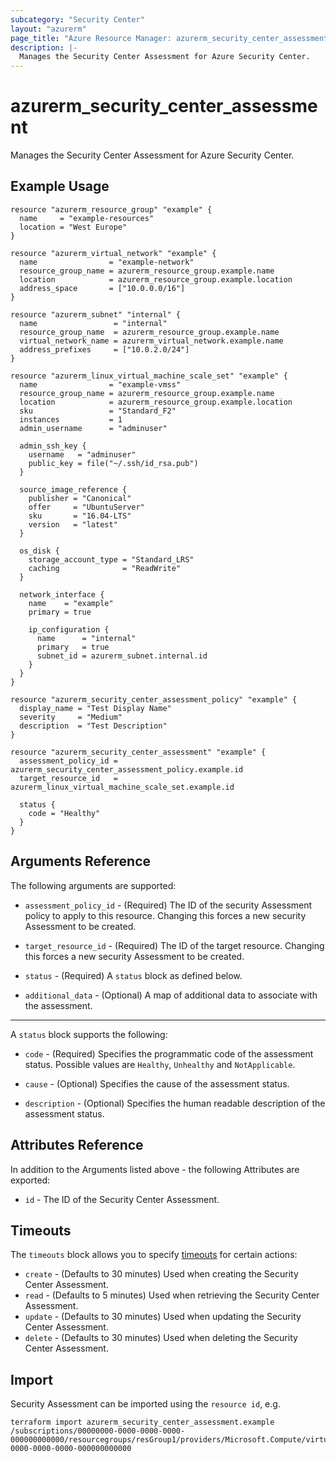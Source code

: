 ```yaml
---
subcategory: "Security Center"
layout: "azurerm"
page_title: "Azure Resource Manager: azurerm_security_center_assessment"
description: |-
  Manages the Security Center Assessment for Azure Security Center.
---
```


# azurerm_security_center_assessment

Manages the Security Center Assessment for Azure Security Center.

## Example Usage

```hcl
resource "azurerm_resource_group" "example" {
  name     = "example-resources"
  location = "West Europe"
}

resource "azurerm_virtual_network" "example" {
  name                = "example-network"
  resource_group_name = azurerm_resource_group.example.name
  location            = azurerm_resource_group.example.location
  address_space       = ["10.0.0.0/16"]
}

resource "azurerm_subnet" "internal" {
  name                 = "internal"
  resource_group_name  = azurerm_resource_group.example.name
  virtual_network_name = azurerm_virtual_network.example.name
  address_prefixes     = ["10.0.2.0/24"]
}

resource "azurerm_linux_virtual_machine_scale_set" "example" {
  name                = "example-vmss"
  resource_group_name = azurerm_resource_group.example.name
  location            = azurerm_resource_group.example.location
  sku                 = "Standard_F2"
  instances           = 1
  admin_username      = "adminuser"

  admin_ssh_key {
    username   = "adminuser"
    public_key = file("~/.ssh/id_rsa.pub")
  }

  source_image_reference {
    publisher = "Canonical"
    offer     = "UbuntuServer"
    sku       = "16.04-LTS"
    version   = "latest"
  }

  os_disk {
    storage_account_type = "Standard_LRS"
    caching              = "ReadWrite"
  }

  network_interface {
    name    = "example"
    primary = true

    ip_configuration {
      name      = "internal"
      primary   = true
      subnet_id = azurerm_subnet.internal.id
    }
  }
}

resource "azurerm_security_center_assessment_policy" "example" {
  display_name = "Test Display Name"
  severity     = "Medium"
  description  = "Test Description"
}

resource "azurerm_security_center_assessment" "example" {
  assessment_policy_id = azurerm_security_center_assessment_policy.example.id
  target_resource_id   = azurerm_linux_virtual_machine_scale_set.example.id

  status {
    code = "Healthy"
  }
}
```

## Arguments Reference

The following arguments are supported:

* `assessment_policy_id` - (Required) The ID of the security Assessment policy to apply to this resource. Changing this forces a new security Assessment to be created.

* `target_resource_id` - (Required) The ID of the target resource. Changing this forces a new security Assessment to be created.

* `status` - (Required) A `status` block as defined below.

* `additional_data` - (Optional) A map of additional data to associate with the assessment.

---

A `status` block supports the following:

* `code` - (Required) Specifies the programmatic code of the assessment status. Possible values are `Healthy`, `Unhealthy` and `NotApplicable`.

* `cause` - (Optional) Specifies the cause of the assessment status.

* `description` - (Optional) Specifies the human readable description of the assessment status.

## Attributes Reference

In addition to the Arguments listed above - the following Attributes are exported: 

* `id` - The ID of the Security Center Assessment.

## Timeouts

The `timeouts` block allows you to specify [timeouts](https://www.terraform.io/language/resources/syntax#operation-timeouts) for certain actions:

* `create` - (Defaults to 30 minutes) Used when creating the Security Center Assessment.
* `read` - (Defaults to 5 minutes) Used when retrieving the Security Center Assessment.
* `update` - (Defaults to 30 minutes) Used when updating the Security Center Assessment.
* `delete` - (Defaults to 30 minutes) Used when deleting the Security Center Assessment.

## Import

Security Assessment can be imported using the `resource id`, e.g.

```shell
terraform import azurerm_security_center_assessment.example /subscriptions/00000000-0000-0000-0000-000000000000/resourcegroups/resGroup1/providers/Microsoft.Compute/virtualMachineScaleSets/vmss1/providers/Microsoft.Security/assessments/00000000-0000-0000-0000-000000000000
```
